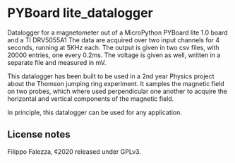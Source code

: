 # PYBoard lite_datalogger
Datalogger for a magnetometer out of a MicroPython PYBoard lite 1.0 board and a TI DRV5055A1
The data are acquired over two input channels for 4 seconds, running at 5KHz each.
The output is given in two csv files, with 20000 entries, one every 0.2ms. The voltage is given as well, written in a separate file and measured in mV.

This datalogger has been built to be used in a 2nd year Physics project about the Thomson jumping ring experiment.
It samples the magnetic field on two probes, which where used perpendicular one another to acquire the horizontal and vertical components of the magnetic field.

In principle, this datalogger can be used for any application.

## License notes
Filippo Falezza, ¢2020 released under GPLv3.
